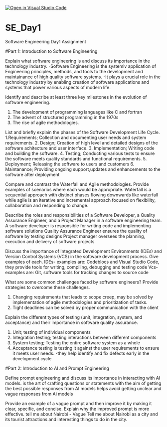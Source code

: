 [![Open in Visual Studio Code](https://classroom.github.com/assets/open-in-vscode-2e0aaae1b6195c2367325f4f02e2d04e9abb55f0b24a779b69b11b9e10269abc.svg)](https://classroom.github.com/online_ide?assignment_repo_id=18397030&assignment_repo_type=AssignmentRepo)
# SE_Day1
Software Engineering Day1 Assignment

#Part 1: Introduction to Software Engineering

Explain what software engineering is and discuss its importance in the technology industry.
-Software Engineering is the systemiv application of Engineering principles, methods, and tools to the development and maintainance of high quality software systems.
-It plays a crucial role in the technology industry by enabling creation of software applications and systems that power various aspects of modern life.

Identify and describe at least three key milestones in the evolution of software engineering.
1. The development of programming languages like C and fortran
2. The advent of structured programming in the 1970s
3. The rise of agile methodologies.

List and briefly explain the phases of the Software Development Life Cycle.
1.Requirements; Collection and documenting user needs and system requirements.
2. Design; Creation of high level and detailed designs of the software achitecture and user interface.
3. Implementation; Writing code and building the software.
4. Testing; Conducting various tests to ensure the software meets quality standards and functional requirements.
5. Deployment; Releasing the software to users and customers
6. Maintanance; Providing ongoing support,updates and enhancements to the software after deployment

Compare and contrast the Waterfall and Agile methodologies. Provide examples of scenarios where each would be appropriate.
Waterfall is a sequential approach with distinct phases flowing downwards like waterfall while agile is an iterative and incremental approach focused on flexibility, collaboration and responding to change.

Describe the roles and responsibilities of a Software Developer, a Quality Assurance Engineer, and a Project Manager in a software engineering team.
A software developer is responsible for writing code and implementing software solutions
Quality Assurance Engineer ensures the quality of software by testing designs
Project manager oversees the planning, execution and delivery of software projects

Discuss the importance of Integrated Development Environments (IDEs) and Version Control Systems (VCS) in the software development process. Give examples of each.
IDEs- examples are: Codeblocs and Visual Studio Code, they provide tools for writing, compiling, debugging and testing code
Vcs- examples are: Git, software tools for tracking changes to source code

What are some common challenges faced by software engineers? Provide strategies to overcome these challenges.
1. Changing requirements that leads to scope creep, may be solved by implementation of agile methodologies and prioritization of tasks.
2. Tight deadlines can be solved by proper communication with the client

Explain the different types of testing (unit, integration, system, and acceptance) and their importance in software quality assurance.
1. Unit; testing of individual components
2. Integration testing; testing interactions between different components
3. System testing; Testing the entire software system as a whole
4. Acceptance testing is testing it against the user requirements to ensure it meets user needs.
   -they help identify and fix defects early in the development cycle

#Part 2: Introduction to AI and Prompt Engineering


Define prompt engineering and discuss its importance in interacting with AI models.
is the art of crafting questions or statements with the aim of getting the best possible responses from AI models
helps avoid getting unclear and vague responses from Ai models

Provide an example of a vague prompt and then improve it by making it clear, specific, and concise. Explain why the improved prompt is more effective.
tell me about Nairobi - Vague
Tell me about Nairobi as a city and its tourist attractions and interesting things to do in the city.
